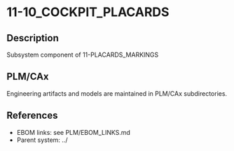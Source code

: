 # 11-10_COCKPIT_PLACARDS

## Description
Subsystem component of 11-PLACARDS_MARKINGS

## PLM/CAx
Engineering artifacts and models are maintained in PLM/CAx subdirectories.

## References
- EBOM links: see PLM/EBOM_LINKS.md
- Parent system: ../
